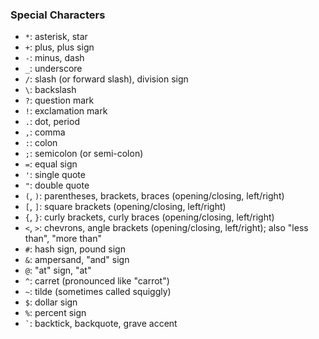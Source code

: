 ### Special Characters

* `*`: asterisk, star
* `+`: plus, plus sign
* `-`: minus, dash
* `_`: underscore
* `/`: slash (or forward slash), division sign
* `\`: backslash
* `?`: question mark
* `!`: exclamation mark
* `.`: dot, period
* `,`: comma
* `:`: colon
* `;`: semicolon (or semi-colon)
* `=`: equal sign
* `'`: single quote
* `"`: double quote
* `(`, `)`: parentheses, brackets, braces (opening/closing, left/right)
* `[`, `]`: square brackets (opening/closing, left/right)
* `{`, `}`: curly brackets, curly braces (opening/closing, left/right)
* `<`, `>`: chevrons, angle brackets (opening/closing, left/right); also "less than", "more than"
* `#`: hash sign, pound sign
* `&`: ampersand, "and" sign
* `@`: "at" sign, "at"
* `^`: carret (pronounced like "carrot")
* `~`: tilde (sometimes called squiggly)
* `$`: dollar sign
* `%`: percent sign
* `` ` ``: backtick, backquote, grave accent
